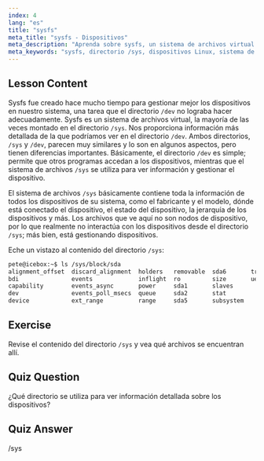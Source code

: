 ```yaml
---
index: 4
lang: "es"
title: "sysfs"
meta_title: "sysfs - Dispositivos"
meta_description: "Aprenda sobre sysfs, un sistema de archivos virtual para información detallada y gestión de dispositivos Linux. Entienda /sys vs /dev. ¡Comience su viaje en Linux!"
meta_keywords: "sysfs, directorio /sys, dispositivos Linux, sistema de archivos virtual, tutorial de Linux, guía para principiantes"
---
```


## Lesson Content

Sysfs fue creado hace mucho tiempo para gestionar mejor los dispositivos en nuestro sistema, una tarea que el directorio `/dev` no lograba hacer adecuadamente. Sysfs es un sistema de archivos virtual, la mayoría de las veces montado en el directorio `/sys`. Nos proporciona información más detallada de la que podríamos ver en el directorio `/dev`. Ambos directorios, `/sys` y `/dev`, parecen muy similares y lo son en algunos aspectos, pero tienen diferencias importantes. Básicamente, el directorio `/dev` es simple; permite que otros programas accedan a los dispositivos, mientras que el sistema de archivos `/sys` se utiliza para ver información y gestionar el dispositivo.

El sistema de archivos `/sys` básicamente contiene toda la información de todos los dispositivos de su sistema, como el fabricante y el modelo, dónde está conectado el dispositivo, el estado del dispositivo, la jerarquía de los dispositivos y más. Los archivos que ve aquí no son nodos de dispositivo, por lo que realmente no interactúa con los dispositivos desde el directorio `/sys`; más bien, está gestionando dispositivos.

Eche un vistazo al contenido del directorio `/sys`:

```bash
pete@icebox:~$ ls /sys/block/sda
alignment_offset  discard_alignment  holders   removable  sda6       trace
bdi               events             inflight  ro         size       uevent
capability        events_async       power     sda1       slaves
dev               events_poll_msecs  queue     sda2       stat
device            ext_range          range     sda5       subsystem
```

## Exercise

Revise el contenido del directorio `/sys` y vea qué archivos se encuentran allí.

## Quiz Question

¿Qué directorio se utiliza para ver información detallada sobre los dispositivos?

## Quiz Answer

/sys
